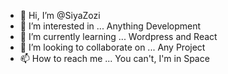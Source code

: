- 👋 Hi, I’m @SiyaZozi
- 👀 I’m interested in ... Anything Development
- 🌱 I’m currently learning ... Wordpress and React
- 💞️ I’m looking to collaborate on ... Any Project
- 📫 How to reach me ... You can't, I'm in Space

<!---
SiyaZozi/SiyaZozi is a ✨ special ✨ repository because its `README.md` (this file) appears on your GitHub profile.
You can click the Preview link to take a look at your changes.
--->

